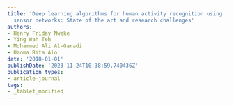 ```yaml
---
title: 'Deep learning algorithms for human activity recognition using mobile and wearable
  sensor networks: State of the art and research challenges'
authors:
- Henry Friday Nweke
- Ying Wah Teh
- Mohammed Ali Al-Garadi
- Uzoma Rita Alo
date: '2018-01-01'
publishDate: '2023-11-24T10:38:59.740436Z'
publication_types:
- article-journal
tags:
- _tablet_modified
---
```

